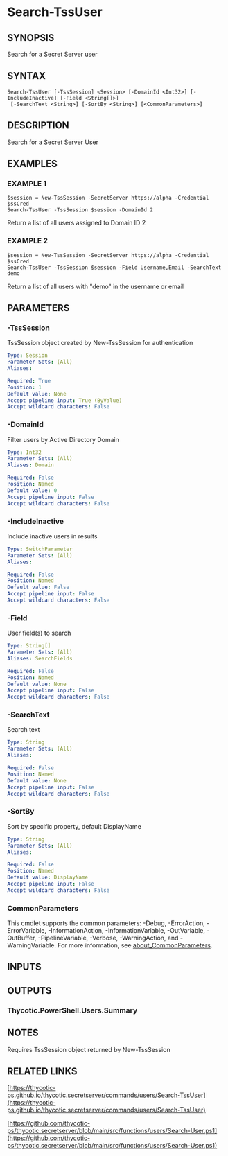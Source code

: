 # Search-TssUser

## SYNOPSIS
Search for a Secret Server user

## SYNTAX

```
Search-TssUser [-TssSession] <Session> [-DomainId <Int32>] [-IncludeInactive] [-Field <String[]>]
 [-SearchText <String>] [-SortBy <String>] [<CommonParameters>]
```

## DESCRIPTION
Search for a Secret Server User

## EXAMPLES

### EXAMPLE 1
```
$session = New-TssSession -SecretServer https://alpha -Credential $ssCred
Search-TssUser -TssSession $session -DomainId 2
```

Return a list of all users assigned to Domain ID 2

### EXAMPLE 2
```
$session = New-TssSession -SecretServer https://alpha -Credential $ssCred
Search-TssUser -TssSession $session -Field Username,Email -SearchText demo
```

Return a list of all users with "demo" in the username or email

## PARAMETERS

### -TssSession
TssSession object created by New-TssSession for authentication

```yaml
Type: Session
Parameter Sets: (All)
Aliases:

Required: True
Position: 1
Default value: None
Accept pipeline input: True (ByValue)
Accept wildcard characters: False
```

### -DomainId
Filter users by Active Directory Domain

```yaml
Type: Int32
Parameter Sets: (All)
Aliases: Domain

Required: False
Position: Named
Default value: 0
Accept pipeline input: False
Accept wildcard characters: False
```

### -IncludeInactive
Include inactive users in results

```yaml
Type: SwitchParameter
Parameter Sets: (All)
Aliases:

Required: False
Position: Named
Default value: False
Accept pipeline input: False
Accept wildcard characters: False
```

### -Field
User field(s) to search

```yaml
Type: String[]
Parameter Sets: (All)
Aliases: SearchFields

Required: False
Position: Named
Default value: None
Accept pipeline input: False
Accept wildcard characters: False
```

### -SearchText
Search text

```yaml
Type: String
Parameter Sets: (All)
Aliases:

Required: False
Position: Named
Default value: None
Accept pipeline input: False
Accept wildcard characters: False
```

### -SortBy
Sort by specific property, default DisplayName

```yaml
Type: String
Parameter Sets: (All)
Aliases:

Required: False
Position: Named
Default value: DisplayName
Accept pipeline input: False
Accept wildcard characters: False
```

### CommonParameters
This cmdlet supports the common parameters: -Debug, -ErrorAction, -ErrorVariable, -InformationAction, -InformationVariable, -OutVariable, -OutBuffer, -PipelineVariable, -Verbose, -WarningAction, and -WarningVariable. For more information, see [about_CommonParameters](http://go.microsoft.com/fwlink/?LinkID=113216).

## INPUTS

## OUTPUTS

### Thycotic.PowerShell.Users.Summary
## NOTES
Requires TssSession object returned by New-TssSession

## RELATED LINKS

[https://thycotic-ps.github.io/thycotic.secretserver/commands/users/Search-TssUser](https://thycotic-ps.github.io/thycotic.secretserver/commands/users/Search-TssUser)

[https://github.com/thycotic-ps/thycotic.secretserver/blob/main/src/functions/users/Search-User.ps1](https://github.com/thycotic-ps/thycotic.secretserver/blob/main/src/functions/users/Search-User.ps1)

